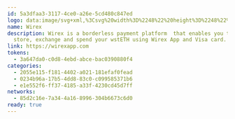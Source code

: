 ```yaml
---
id: 5a3dfaa3-3117-4ce0-a26e-5cd480c847ed
logo: data:image/svg+xml,%3Csvg%20width%3D%2248%22%20height%3D%2248%22%20viewBox%3D%220%200%2048%2048%22%20fill%3D%22none%22%20xmlns%3D%22http%3A%2F%2Fwww.w3.org%2F2000%2Fsvg%22%3E%0A%3Cg%20clip-path%3D%22url(%23clip0_13917_3222)%22%3E%0A%3Cpath%20d%3D%22M24%2047.9989C37.2548%2047.9989%2048%2037.2537%2048%2023.9989C48%2010.7441%2037.2548%20-0.00109863%2024%20-0.00109863C10.7452%20-0.00109863%200%2010.7441%200%2023.9989C0%2037.2537%2010.7452%2047.9989%2024%2047.9989Z%22%20fill%3D%22%23D4FCCB%22%2F%3E%0A%3Cpath%20d%3D%22M33.0591%2023.9165L35.7906%2014.515H40.1426L34.6712%2033.485H29.4671L25.9504%2020.191C25.8419%2019.699%2025.7416%2019.1543%2025.7166%2018.7852H25.633C25.608%2019.163%2025.5077%2019.699%2025.3908%2020.191L21.874%2033.485H16.6784L15.2249%2028.4152H7.8573V25.2432H14.3144L13.4039%2022.0977H7.8573V18.9346H12.4934L11.2153%2014.515H15.5674L18.2905%2023.9077C18.6497%2025.1379%2018.9337%2026.3855%2019.1425%2027.6507V27.6683H19.2261C19.2782%2027.181%2019.3865%2026.6937%2019.487%2026.2415C19.5315%2026.0414%2019.5745%2025.8483%2019.6103%2025.665L22.5924%2014.515H28.732L31.7392%2025.6738C31.7751%2025.8571%2031.818%2026.0503%2031.8626%2026.2503C31.9631%2026.7025%2032.0714%2027.1898%2032.1235%2027.6771H32.2071V27.6596C32.4158%2026.3943%2032.6999%2025.1466%2033.0591%2023.9165Z%22%20fill%3D%22%231A3E34%22%2F%3E%0A%3C%2Fg%3E%0A%3Cdefs%3E%0A%3CclipPath%20id%3D%22clip0_13917_3222%22%3E%0A%3Crect%20width%3D%2248%22%20height%3D%2248%22%20rx%3D%2224%22%20fill%3D%22white%22%2F%3E%0A%3C%2FclipPath%3E%0A%3C%2Fdefs%3E%0A%3C%2Fsvg%3E%0A
name: Wirex
description: Wirex is a borderless payment platform  that enables you to buy,
  store, exchange and spend your wstETH using Wirex App and Visa card.
link: https://wirexapp.com
tokens:
  - 3a647da0-c0d8-4ebd-abce-bac0390880f4
categories:
  - 2055e115-f181-4402-a021-181efaf0fead
  - 0234b96a-17b5-4dd8-83c0-c099585371b6
  - e1e552f6-ff37-4185-a33f-4230cd45d7ff
networks:
  - 85d2c16e-7a34-4a16-8996-304b6673c6d0
ready: true
---
```

